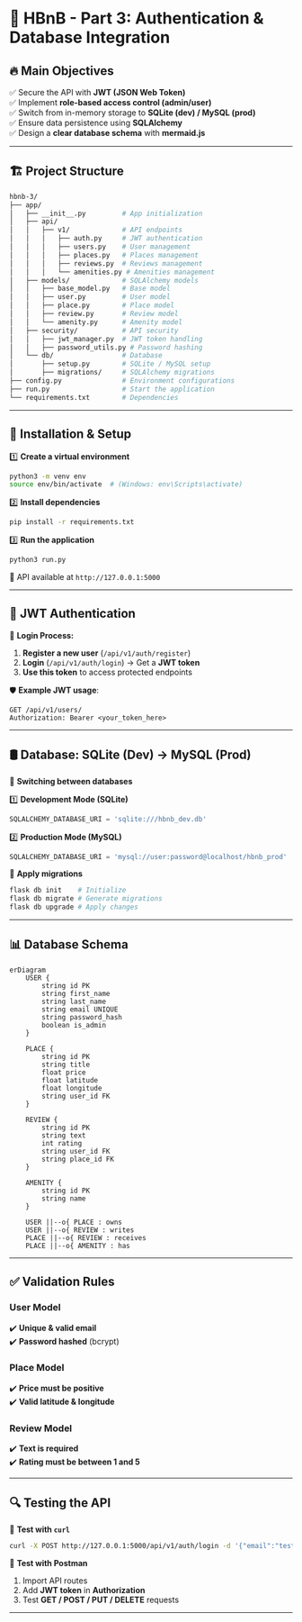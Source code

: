 # 🌟 HBnB - Part 3: Authentication & Database Integration  

## 🔥 Main Objectives  
✅ Secure the API with **JWT (JSON Web Token)**  
✅ Implement **role-based access control (admin/user)**  
✅ Switch from in-memory storage to **SQLite (dev) / MySQL (prod)**  
✅ Ensure data persistence using **SQLAlchemy**  
✅ Design a **clear database schema** with **mermaid.js**  

---  

## 🏗️ Project Structure  
```bash
hbnb-3/
├── app/
│   ├── __init__.py         # App initialization
│   ├── api/
│   │   ├── v1/             # API endpoints
│   │   │   ├── auth.py     # JWT authentication
│   │   │   ├── users.py    # User management
│   │   │   ├── places.py   # Places management
│   │   │   ├── reviews.py  # Reviews management
│   │   │   └── amenities.py # Amenities management
│   ├── models/             # SQLAlchemy models
│   │   ├── base_model.py   # Base model
│   │   ├── user.py         # User model
│   │   ├── place.py        # Place model
│   │   ├── review.py       # Review model
│   │   └── amenity.py      # Amenity model
│   ├── security/           # API security
│   │   ├── jwt_manager.py  # JWT token handling
│   │   ├── password_utils.py # Password hashing
│   └── db/                 # Database
│       ├── setup.py        # SQLite / MySQL setup
│       ├── migrations/     # SQLAlchemy migrations
├── config.py               # Environment configurations
├── run.py                  # Start the application
└── requirements.txt        # Dependencies
```  

---  

## 🚀 Installation & Setup  

1️⃣ **Create a virtual environment**  
```bash
python3 -m venv env
source env/bin/activate  # (Windows: env\Scripts\activate)
```  

2️⃣ **Install dependencies**  
```bash
pip install -r requirements.txt
```  

3️⃣ **Run the application**  
```bash
python3 run.py
```  
🔗 API available at `http://127.0.0.1:5000`  

---  

## 🔑 JWT Authentication  
📌 **Login Process:**  

1. **Register a new user** (`/api/v1/auth/register`)  
2. **Login** (`/api/v1/auth/login`) → Get a **JWT token**  
3. **Use this token** to access protected endpoints  

🛡️ **Example JWT usage**:  
```http
GET /api/v1/users/
Authorization: Bearer <your_token_here>
```  

---  

## 🛢️ Database: SQLite (Dev) → MySQL (Prod)  
📌 **Switching between databases**  

1️⃣ **Development Mode (SQLite)**  
```python
SQLALCHEMY_DATABASE_URI = 'sqlite:///hbnb_dev.db'
```  

2️⃣ **Production Mode (MySQL)**  
```python
SQLALCHEMY_DATABASE_URI = 'mysql://user:password@localhost/hbnb_prod'
```  

📌 **Apply migrations**  
```bash
flask db init    # Initialize
flask db migrate # Generate migrations
flask db upgrade # Apply changes
```  

---  

## 📊 Database Schema  

```mermaid
erDiagram
    USER {
        string id PK
        string first_name
        string last_name
        string email UNIQUE
        string password_hash
        boolean is_admin
    }
    
    PLACE {
        string id PK
        string title
        float price
        float latitude
        float longitude
        string user_id FK
    }
    
    REVIEW {
        string id PK
        string text
        int rating
        string user_id FK
        string place_id FK
    }
    
    AMENITY {
        string id PK
        string name
    }
    
    USER ||--o{ PLACE : owns
    USER ||--o{ REVIEW : writes
    PLACE ||--o{ REVIEW : receives
    PLACE ||--o{ AMENITY : has
```  

---  

## ✅ Validation Rules  

### **User Model**  
✔️ **Unique & valid email**  
✔️ **Password hashed** (bcrypt)  

### **Place Model**  
✔️ **Price must be positive**  
✔️ **Valid latitude & longitude**  

### **Review Model**  
✔️ **Text is required**  
✔️ **Rating must be between 1 and 5**  

---  

## 🔍 Testing the API  

📌 **Test with `curl`**  
```bash
curl -X POST http://127.0.0.1:5000/api/v1/auth/login -d '{"email":"test@example.com", "password":"1234"}' -H "Content-Type: application/json"
```  

📌 **Test with Postman**  
1. Import API routes  
2. Add **JWT token** in **Authorization**  
3. Test **GET / POST / PUT / DELETE** requests  

---  


